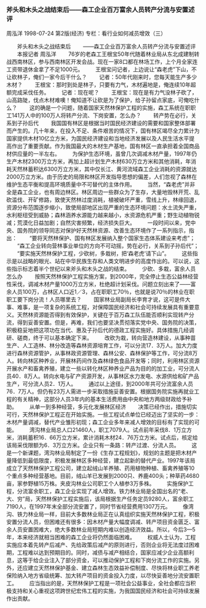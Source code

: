### 斧头和木头之战结束后——森工企业百万富余人员转产分流与安置述评
周泓洋
1998-07-24
第2版(经济)
专栏：看行业如何减员增效（三）

　　斧头和木头之战结束后
　　——森工企业百万富余人员转产分流与安置述评
　　本报记者  周泓洋
　　76岁的老森工王根宝50年代随着林业局从东北成建制转战西南林区，参与西南林区开发会战。现在一家8口都在林场工作，上个月全家连工资带退休金拿了不足1000元。
　　王根宝问记者，上边说让“森老虎”下山，不让砍林子，俺们一家今后干什么？
　　记者：50年代刚来时，您每天能生产多少木材？
　　王根宝：那时到处是林子，只要有力气，木材遍地是，俺连续10年超额完成采伐任务。
　　记者：现在呢？
　　王根宝：现在是有力气没林子砍了，山高路陡，伐点木材难噢！俺知道不让砍是为了保护，给子孙留点家底，可俺吃什么？
　　这的确是一个问题，随着国家天然林保护工程的实施，森工系统在职职工141万人中的100万人将转产分流、下岗安置，怎么办？
　　转产势在必行，关系到子孙后代
　　我国国有林区是根据当时国民经济建设的需要和国家整体部署而产生的。几十年来，在投入不足、条件艰苦的情况下，国有林区竭尽全力累计为国家提供木材10亿立方米，为国民经济建设和当地经济发展以及人民生活水平提高作出了重要贡献。作为我国最大的木材生产基地，国有林区一直承担着全国商品材供应量的一半左右。
　　为保护生态环境，虽曾几次调减木材产量，1997年仍生产木材2300万立方米，再加上超计划生产木材630万立方米和其他消耗，年消耗天然林蓄积达6300万立方米，其中仅长江、黄河流域森工企业消耗的资源就达2000万立方米。由于历史的局限和林区开发指导思想的偏差，人们忽视了森林在维护生态平衡和提高环境质量中不可替代的主体作用。
　　当然，“森老虎”并非全是森工企业，也有周边林区。林区周边一些群众为了生存，大量地毁林开荒、乱砍滥伐、开矿修路，致使天然林过度消耗，植被破坏严重，雪线上升，林缘回退，资源分布范围逐步缩小，致使局部地区出现严重的生态环境问题：水土流失严重，水利枢纽受到威胁；森林涵养水源能力越来越小，水资源危机严重；野生动植物锐减；荒漠化日益加剧；自然灾害频繁，经济损失巨大。
　　一段时间以来，党中央、国务院的领导同志对保护好天然林资源、改善生态环境作了一系列指示，指出：
　　“要将天然林保护、国有林区发展纳入整个国家生态体系建设来考虑”；
　　“森工企业转向营林事业单位的方向不可动摇，势在必行，关系到子孙后代”；
　　“要实施天然林保护工程，少砍树，多栽树，把‘森老虎’请下山”。
　　这些指示是以战略的眼光、站在中华民族生存和人类文明进步的高度作出的。可以说，这些指示标志着半个世纪以来斧头和木头之战的结束。
　　少砍、多栽，富余人员怎么办
　　按照天然林保护工程实施方案，到2000年，完全停止生态公益林经营性采伐，调减木材产量1000万立方米，杜绝超计划采伐。问题立刻出来了——富余人员100万，占林区人口近1／3，占在职职工70％，也就是说70％的林业在职职工要下岗分流！人员哪里去？
　　国家林业局副局长李育才说，这可是件大事、难事，是一项复杂的系统工程，对保障国民经济和社会可持续发展具有重要意义。天然林资源能否得到有效保护，关键在于百万森工队伍能否顺利实现转产分流，得到妥善安置。但是，再难，我们也要坚决贯彻落实党中央、国务院的决策，积极稳妥地把这项功在当代、惠及子孙后代的德政工程实施好。具体措施几经调研、磋商，终于可以基本确定下来。
　　改砍为栽，转向营造林建设，从事种苗生产、人工造林、林分改造等森林资源培育工作，可以分流17．3万人。加大力度进行森林资源管护，从事林政资源管理、森林公安、森林保护等工作，可分流8万人。转向林区种养业，开展林药间作及森林绿色食品开发等；同时，利用林区资源开展水产和畜禽养殖，建立一些以转化林区种养业产品为目的的加工业，可分流人员40．8万人。转向水电与矿产资源开发，从事林区水力发电、水源供给和矿产品生产，可分流人员2．1万人。
　　通过以上途径，到2000年共可分流富余人员76．7万人。但仍有23万人需进一步采取措施妥善安置。根据国务院实施再就业工程的有关精神，这部分人员3年内的基本生活费用由中央和地方两级财政给予补助。
　　从单一到多种经营，多元化发展林区经济
　　决策已经作出，措施切实可行，天然林保护工程正在开始实施。一些工程试点单位已经迈出了坚实的一步：木材产量调减，替代产业雏形初现；森工企业多年来减人增效的目标有了实现的可能。
　　湾沟林业局总人口21460人，职工7079人。试点前年采伐8．1万立方米，消耗蓄积16．66万立方米，累计消耗木材24．76万立方米。试点后，核定给该局采伐限额为6．3万立方米。企业只有一条路：转产过渡、分流人员。
　　这是一个新课题，湾沟林业局制定了一份《生存工程规划》，规划的主题是把木材产量降低到最低限度，积极发展林区多种经营，建立起新的替代产业。1997年该局成立了天然林保护工程公司，建立起绒山羊养殖、药用植物种植、畜禽养殖等10个重点多种经营基地。目前，绒山羊已发展到2000只、养鹿400头；种草药4680亩，家参野植15万株。夹皮沟林业公司职工个人植参3万多株。
　　实施保护工程，分流富余职工，森工企业实现了减人增效。铁力林业局是全国出名的“老、大、穷”局，天然林保护工程实施后，该局根据生产任务定员9280人，富余职工7190人，在1997年末全部分流安置了，同时节省经营费用1307万元。
　　像湾沟、铁力林业局一样，目前大多数林业局正在认真组织实施天然林保护工程，积极安置分流人员，但困难还有很多：因木材产量大幅度调减、转产项目资金匮乏、富余人员安置困难大，绝大多数林业局短期内难以创造经济效益。所以，今后3—5年，本来经济就相当困难的森工企业将仍然面临困难。
　　权威人士认为，工程实施应本着先转产后减产、先给政策后减产的原则进行，否则企业将无法度过困难期，工程难以达到预期目的。同时，减债与减产相结合，国家应减少企业高额利息，这等于给企业注入了部分资金，可以推动保护工程和下岗分流工作的实施。另外，还应建立天然林保护基金、建立森林生态效益补偿制度、尽快将林业职工养老保险纳入地方省级统筹、加大转产项目的资金投入力度，以尽快妥善地分流安置职工。
　　应当指出的是，天然林保护工程是一项社会公益事业，全社会都应当积极支持和关心重视这项跨世纪宏伟工程的实施，为我国国民经济和社会可持续发展作出贡献。
